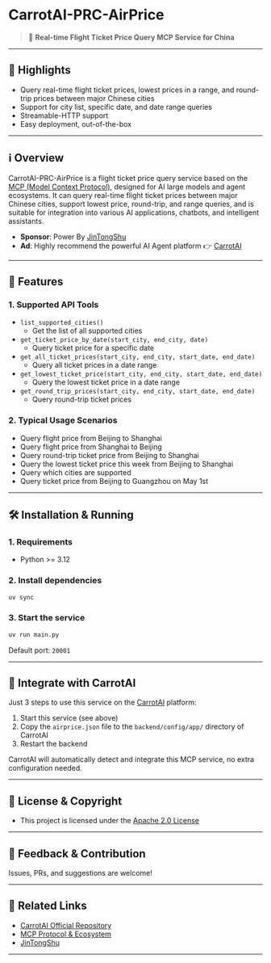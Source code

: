 # CarrotAI-PRC-AirPrice

> 🚄 **Real-time Flight Ticket Price Query MCP Service for China**

---

## 🌟 Highlights
- Query real-time flight ticket prices, lowest prices in a range, and round-trip prices between major Chinese cities
- Support for city list, specific date, and date range queries
- Streamable-HTTP support
- Easy deployment, out-of-the-box

---

## ℹ️ Overview
CarrotAI-PRC-AirPrice is a flight ticket price query service based on the [MCP (Model Context Protocol)](https://modelcontextprotocol.io/introduction), designed for AI large models and agent ecosystems. It can query real-time flight ticket prices between major Chinese cities, support lowest price, round-trip, and range queries, and is suitable for integration into various AI applications, chatbots, and intelligent assistants.

- **Sponsor**: Power By [JinTongShu](https://jintongshu.com/)
- **Ad**: Highly recommend the powerful AI Agent platform 👉 [CarrotAI](https://github.com/Xingsandesu/CarrotAI)

---

## 🚀 Features

### 1. Supported API Tools
- `list_supported_cities()`
    - Get the list of all supported cities
- `get_ticket_price_by_date(start_city, end_city, date)`
    - Query ticket price for a specific date
- `get_all_ticket_prices(start_city, end_city, start_date, end_date)`
    - Query all ticket prices in a date range
- `get_lowest_ticket_price(start_city, end_city, start_date, end_date)`
    - Query the lowest ticket price in a date range
- `get_round_trip_prices(start_city, end_city, start_date, end_date)`
    - Query round-trip ticket prices

### 2. Typical Usage Scenarios
- Query flight price from Beijing to Shanghai
- Query flight price from Shanghai to Beijing
- Query round-trip ticket price from Beijing to Shanghai
- Query the lowest ticket price this week from Beijing to Shanghai
- Query which cities are supported
- Query ticket price from Beijing to Guangzhou on May 1st

---

## 🛠️ Installation & Running

### 1. Requirements
- Python >= 3.12

### 2. Install dependencies
```bash
uv sync
```

### 3. Start the service
```bash
uv run main.py
```
Default port: `20001`

---

## 🤖 Integrate with CarrotAI

Just 3 steps to use this service on the [CarrotAI](https://github.com/Xingsandesu/CarrotAI) platform:
1. Start this service (see above)
2. Copy the `airprice.json` file to the `backend/config/app/` directory of CarrotAI
3. Restart the backend

CarrotAI will automatically detect and integrate this MCP service, no extra configuration needed.

---

## 📄 License & Copyright

- This project is licensed under the [Apache 2.0 License](https://www.apache.org/licenses/LICENSE-2.0)

---

## 💬 Feedback & Contribution

Issues, PRs, and suggestions are welcome!

---

## 🔗 Related Links
- [CarrotAI Official Repository](https://github.com/Xingsandesu/CarrotAI)
- [MCP Protocol & Ecosystem](https://github.com/punkpeye/awesome-mcp-clients)
- [JinTongShu](https://jintongshu.com/)

---
